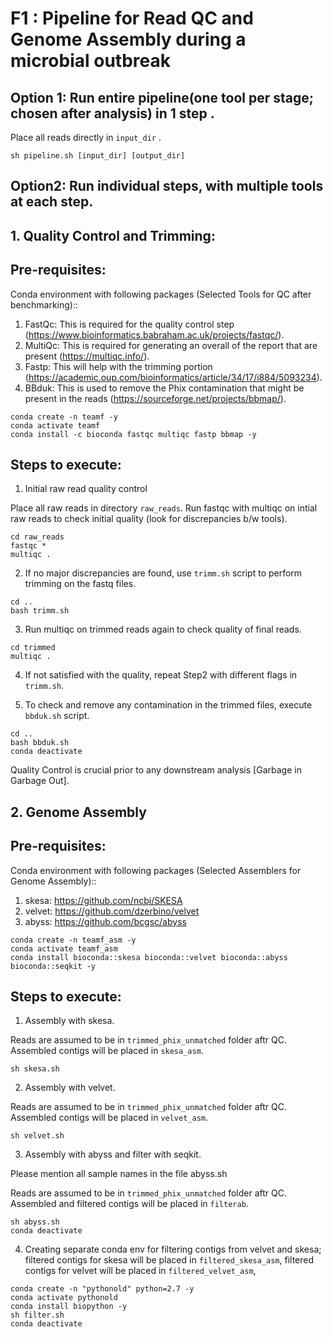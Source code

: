 # F1 : Pipeline for Read QC and Genome Assembly during a microbial outbreak

## Option 1: Run entire pipeline(one tool per stage; chosen after analysis) in 1 step .

Place all reads directly in ``input_dir`` .

```
sh pipeline.sh [input_dir] [output_dir]
```
## Option2: Run individual steps, with multiple tools at each step.

## 1. Quality Control and Trimming: 
## Pre-requisites: 
 Conda environment with following packages (Selected Tools for QC after benchmarking)::
 1. FastQc: This is required for the quality control step (https://www.bioinformatics.babraham.ac.uk/projects/fastqc/). 
 2. MultiQc: This is required for generating an overall of the report that are present (https://multiqc.info/). 
 4. Fastp: This will help with the trimming portion (https://academic.oup.com/bioinformatics/article/34/17/i884/5093234). 
 5. BBduk: This is used to remove the Phix contamination that might be present in the reads (https://sourceforge.net/projects/bbmap/). 

```
conda create -n teamf -y 
conda activate teamf
conda install -c bioconda fastqc multiqc fastp bbmap -y
```

## Steps to execute: 

1. Initial raw read quality control

 Place all raw reads in directory ``raw_reads``.
 Run fastqc with multiqc on intial raw reads to check initial quality (look for discrepancies b/w tools). 

``` 
cd raw_reads
fastqc *
multiqc . 
```
2. If no major discrepancies are found, use ``trimm.sh`` script to perform trimming on the fastq files.

```
cd ..
bash trimm.sh
```

3. Run multiqc on trimmed reads again to check quality of final reads. 

```
cd trimmed
multiqc . 
```

4. If not satisfied with the quality, repeat Step2 with different flags in ``trimm.sh``. 

5. To check and remove any contamination in the trimmed files, execute ``bbduk.sh`` script. 

```
cd ..
bash bbduk.sh 
conda deactivate
```
Quality Control is crucial prior to any downstream analysis [Garbage in Garbage Out]. 

## 2. Genome Assembly 

## Pre-requisites: 
 Conda environment with following packages (Selected Assemblers for Genome Assembly)::
 1. skesa: https://github.com/ncbi/SKESA
 2. velvet: https://github.com/dzerbino/velvet
 3. abyss: https://github.com/bcgsc/abyss

```
conda create -n teamf_asm -y 
conda activate teamf_asm
conda install bioconda::skesa bioconda::velvet bioconda::abyss bioconda::seqkit -y
```
## Steps to execute: 

1. Assembly with skesa.

 Reads are assumed to be in ``trimmed_phix_unmatched`` folder aftr QC.
 Assembled contigs will be placed in ``skesa_asm``.
 
 ```
sh skesa.sh
```

2. Assembly with velvet.

 Reads are assumed to be in ``trimmed_phix_unmatched`` folder aftr QC.
 Assembled contigs will be placed in ``velvet_asm``.
 
```
sh velvet.sh
```

3. Assembly with abyss and filter with seqkit.

Please mention all sample names in the file abyss.sh

 Reads are assumed to be in ``trimmed_phix_unmatched`` folder aftr QC.
 Assembled and filtered contigs will be placed in ``filterab``.

```
sh abyss.sh
conda deactivate
```

4. Creating separate conda env for filtering contigs from velvet and skesa; filtered contigs for skesa will be placed in ``filtered_skesa_asm``, filtered contigs for velvet will be placed in ``filtered_velvet_asm``,
```
conda create -n "pythonold" python=2.7 -y
conda activate pythonold
conda install biopython -y
sh filter.sh
conda deactivate
```
